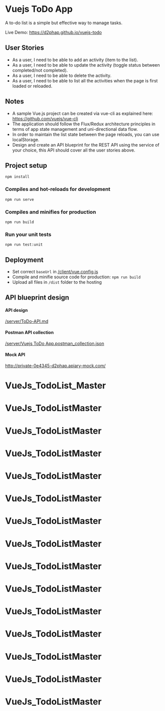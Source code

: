 # Vuejs ToDo App
A to-do list is a simple but effective way to manage tasks.

Live Demo: https://d2phap.github.io/vuejs-todo

## User Stories
- As a user, I need to be able to add an activity (item to the list).
- As a user, I need to be able to update the activity (toggle status between
completed/not completed).
- As a user, I need to be able to delete the activity.
- As a user, I need to be able to list all the activities when the page is first loaded or
reloaded.

## Notes
- A sample Vue.js project can be created via vue-cli as explained here:
https://github.com/vuejs/vue-cli
- The application should follow the Flux/Redux architecture principles in terms of app
state management and uni-directional data flow.
- In order to maintain the list state between the page reloads, you can use
localStorage.
- Design and create an API blueprint for the REST API using the service of your choice,
this API should cover all the user stories above.

## Project setup
```
npm install
```

### Compiles and hot-reloads for development
```
npm run serve
```

### Compiles and minifies for production
```
npm run build
```

### Run your unit tests
```
npm run test:unit
```

## Deployment
- Set correct `baseUrl` in [/client/vue.config.js](https://github.com/d2phap/vuejs-todo/blob/master/client/vue.config.js)
- Compile and minifie source code for production: `npm run build`
- Upload all files in `/dist` folder to the hosting

## API blueprint design
#### API design
[/server/ToDo-API.md](https://github.com/d2phap/vuejs-todo/blob/master/server/ToDo-API.md)

#### Postman API collection
[/server/Vuejs ToDo App.postman_collection.json](https://github.com/d2phap/vuejs-todo/blob/master/server/Vuejs%20ToDo%20App.postman_collection.json)

#### Mock API
http://private-0e4345-d2phap.apiary-mock.com/
# VueJs_TodoList_Master
# VueJs_TodoListMaster
# VueJs_TodoListMaster
# VueJs_TodoListMaster
# VueJs_TodoListMaster
# VueJs_TodoListMaster
# VueJs_TodoListMaster
# VueJs_TodoListMaster
# VueJs_TodoListMaster
# VueJs_TodoListMaster
# VueJs_TodoListMaster
# VueJs_TodoListMaster
# VueJs_TodoListMaster
# VueJs_TodoListMaster
# VueJs_TodoListMaster
